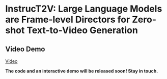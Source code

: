 # InstrucT2V: Large Language Models are Frame-level Directors for Zero-shot Text-to-Video Generation

## Video Demo
[Video](https://github.com/KU-CVLAB/InstrucT2V/blob/main/videos/instruct2v_supple.mp4)

**The code and an interactive demo will be released soon! Stay in touch.**
